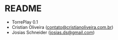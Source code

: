 # README #

* TorrePlay 0.1
* Cristian Oliveira (contato@cristianoliveira.com.br)
* Josias Schneider (josias.ds@gmail.com)
